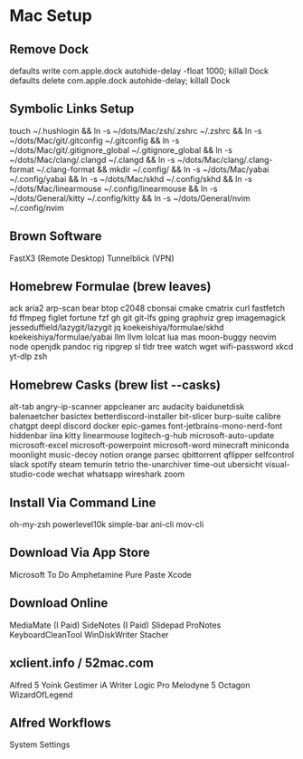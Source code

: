 # Mac Setup

## Remove Dock

defaults write com.apple.dock autohide-delay -float 1000; killall Dock
defaults delete com.apple.dock autohide-delay; killall Dock

## Symbolic Links Setup

touch ~/.hushlogin &&
ln -s ~/dots/Mac/zsh/.zshrc ~/.zshrc &&
ln -s ~/dots/Mac/git/.gitconfig ~/.gitconfig &&
ln -s ~/dots/Mac/git/.gitignore_global ~/.gitignore_global &&
ln -s ~/dots/Mac/clang/.clangd ~/.clangd &&
ln -s ~/dots/Mac/clang/.clang-format ~/.clang-format &&
mkdir ~/.config/ &&
ln -s ~/dots/Mac/yabai ~/.config/yabai &&
ln -s ~/dots/Mac/skhd ~/.config/skhd &&
ln -s ~/dots/Mac/linearmouse ~/.config/linearmouse &&
ln -s ~/dots/General/kitty ~/.config/kitty &&
ln -s ~/dots/General/nvim ~/.config/nvim

## Brown Software

FastX3 (Remote Desktop)
Tunnelblick (VPN)

## Homebrew Formulae (brew leaves)

ack
aria2
arp-scan
bear
btop
c2048
cbonsai
cmake
cmatrix
curl
fastfetch
fd
ffmpeg
figlet
fortune
fzf
gh
git
git-lfs
gping
graphviz
grep
imagemagick
jesseduffield/lazygit/lazygit
jq
koekeishiya/formulae/skhd
koekeishiya/formulae/yabai
llm
llvm
lolcat
lua
mas
moon-buggy
neovim
node
openjdk
pandoc
rig
ripgrep
sl
tldr
tree
watch
wget
wifi-password
xkcd
yt-dlp
zsh

## Homebrew Casks (brew list --casks)

alt-tab
angry-ip-scanner
appcleaner
arc
audacity
baidunetdisk
balenaetcher
basictex
betterdiscord-installer
bit-slicer
burp-suite
calibre
chatgpt
deepl
discord
docker
epic-games
font-jetbrains-mono-nerd-font
hiddenbar
iina
kitty
linearmouse
logitech-g-hub
microsoft-auto-update
microsoft-excel
microsoft-powerpoint
microsoft-word
minecraft
miniconda
moonlight
music-decoy
notion
orange
parsec
qbittorrent
qflipper
selfcontrol
slack
spotify
steam
temurin
tetrio
the-unarchiver
time-out
ubersicht
visual-studio-code
wechat
whatsapp
wireshark
zoom

## Install Via Command Line

oh-my-zsh
powerlevel10k
simple-bar
ani-cli
mov-cli

## Download Via App Store

Microsoft To Do
Amphetamine
Pure Paste
Xcode

## Download Online

MediaMate (I Paid)
SideNotes (I Paid)
Slidepad
ProNotes
KeyboardCleanTool
WinDiskWriter
Stacher

## xclient.info / 52mac.com

Alfred 5
Yoink
Gestimer
iA Writer
Logic Pro
Melodyne 5
Octagon
WizardOfLegend

## Alfred Workflows

System Settings
